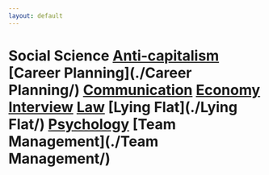 ```yaml
---
layout: default
---
```

# Social Science  [Anti-capitalism](./Anti-capitalism/)   [Career Planning](./Career Planning/)   [Communication](./Communication/)   [Economy](./Economy/)   [Interview](./Interview/)   [Law](./Law/)   [Lying Flat](./Lying Flat/)   [Psychology](./Psychology/)   [Team Management](./Team Management/)  
